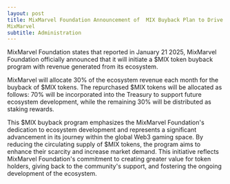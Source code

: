 ```yaml
---
layout: post
title: MixMarvel Foundation Announcement of  MIX Buyback Plan to Drive Sustainable Ecosystem Growth
MixMarvel
subtitle: Administration   
---
```


MixMarvel Foundation states that reported in January 21 2025, MixMarvel Foundation officially announced that it will initiate a $MIX token buyback program with revenue generated from its ecosystem. 

MixMarvel will allocate 30% of the ecosystem revenue each month for the buyback of $MIX tokens. The repurchased $MIX tokens will be allocated as follows: 70% will be incorporated into the Treasury to support future ecosystem development, while the remaining 30% will be distributed as staking rewards.

This $MIX buyback program emphasizes the MixMarvel Foundation's dedication to ecosystem development and represents a significant advancement in its journey within the global Web3 gaming space. By reducing the circulating supply of $MIX tokens, the program aims to enhance their scarcity and increase market demand. This initiative reflects MixMarvel Foundation's commitment to creating greater value for token holders, giving back to the community's support, and fostering the ongoing development of the ecosystem.



